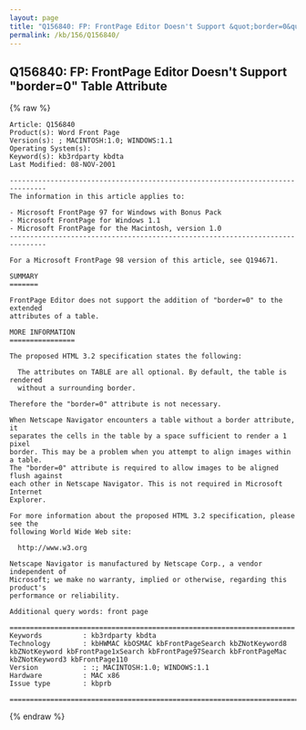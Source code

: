 ```yaml
---
layout: page
title: "Q156840: FP: FrontPage Editor Doesn't Support &quot;border=0&quot; Table Attribute"
permalink: /kb/156/Q156840/
---
```


## Q156840: FP: FrontPage Editor Doesn't Support &quot;border=0&quot; Table Attribute

{% raw %}

	Article: Q156840
	Product(s): Word Front Page
	Version(s): ; MACINTOSH:1.0; WINDOWS:1.1
	Operating System(s): 
	Keyword(s): kb3rdparty kbdta
	Last Modified: 08-NOV-2001
	
	-------------------------------------------------------------------------------
	The information in this article applies to:
	
	- Microsoft FrontPage 97 for Windows with Bonus Pack 
	- Microsoft FrontPage for Windows 1.1 
	- Microsoft FrontPage for the Macintosh, version 1.0 
	-------------------------------------------------------------------------------
	
	For a Microsoft FrontPage 98 version of this article, see Q194671.
	
	SUMMARY
	=======
	
	FrontPage Editor does not support the addition of "border=0" to the extended
	attributes of a table.
	
	MORE INFORMATION
	================
	
	The proposed HTML 3.2 specification states the following:
	
	  The attributes on TABLE are all optional. By default, the table is rendered
	  without a surrounding border.
	
	Therefore the "border=0" attribute is not necessary.
	
	When Netscape Navigator encounters a table without a border attribute, it
	separates the cells in the table by a space sufficient to render a 1 pixel
	border. This may be a problem when you attempt to align images within a table.
	The "border=0" attribute is required to allow images to be aligned flush against
	each other in Netscape Navigator. This is not required in Microsoft Internet
	Explorer.
	
	For more information about the proposed HTML 3.2 specification, please see the
	following World Wide Web site:
	
	  http://www.w3.org
	
	Netscape Navigator is manufactured by Netscape Corp., a vendor independent of
	Microsoft; we make no warranty, implied or otherwise, regarding this product's
	performance or reliability.
	
	Additional query words: front page
	
	======================================================================
	Keywords          : kb3rdparty kbdta 
	Technology        : kbHWMAC kbOSMAC kbFrontPageSearch kbZNotKeyword8 kbZNotKeyword kbFrontPage1xSearch kbFrontPage97Search kbFrontPageMac kbZNotKeyword3 kbFrontPage110
	Version           : :; MACINTOSH:1.0; WINDOWS:1.1
	Hardware          : MAC x86
	Issue type        : kbprb
	
	=============================================================================
	

{% endraw %}
